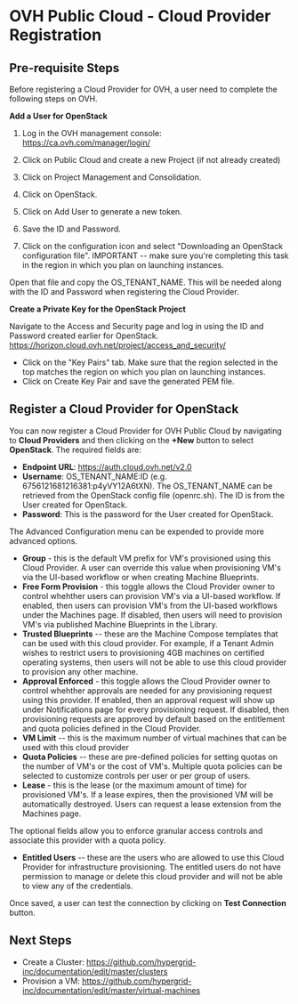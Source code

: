<figure>
<img src="http://www.hypergrid.com/wp-content/themes/hypergrid/img/logo.png" alt="" />
</figure>

OVH Public Cloud - Cloud Provider Registration
===========================

##   Pre-requisite Steps

Before registering a Cloud Provider for OVH, a user need to complete the following steps on OVH.

**Add a User for OpenStack**

1. Log in the OVH management console:
https://ca.ovh.com/manager/login/

2. Click on Public Cloud and create a new Project (if not already created)

3. Click on Project Management and Consolidation.

4. Click on OpenStack.

5. Click on Add User to generate a new token.

6. Save the ID and Password.

7. Click on the configuration icon and select "Downloading an OpenStack configuration file". IMPORTANT -- make sure you're completing this task in the region in which you plan on launching instances.

Open that file and copy the OS_TENANT_NAME. This will be needed along with the ID and Password when registering the Cloud Provider.

**Create a Private Key for the OpenStack Project**

Navigate to the Access and Security page and log in using the ID and Password created earlier for OpenStack.
https://horizon.cloud.ovh.net/project/access_and_security/

-   Click on the "Key Pairs" tab. Make sure that the region selected in the top matches the region on which you plan on launching instances.
-   Click on Create Key Pair and save the generated PEM file.


##   Register a Cloud Provider for OpenStack

You can now register a Cloud Provider for OVH Public Cloud by navigating to **Cloud Providers** and then clicking on the **+New** button to select **OpenStack**. The required fields are:
-   **Endpoint URL**: https://auth.cloud.ovh.net/v2.0
-   **Username**: OS_TENANT_NAME:ID (e.g. 6756121681216381:p4yVY12A6tXN). The OS_TENANT_NAME can be retrieved from the OpenStack config file (openrc.sh). The ID is from the User created for OpenStack.
-   **Password**: This is the password for the User created for OpenStack.


The Advanced Configuration menu can be expended to provide more advanced options.
-   **Group** - this is the default VM prefix for VM's provisioned using this Cloud Provider. A user can override this value when provisioning VM's via the UI-based workflow or when creating Machine Blueprints.
-   **Free Form Provision** - this toggle allows the Cloud Provider owner to control whehther users can provision VM's via a UI-based workflow. If enabled, then users can provision VM's from the UI-based workflows under the Machines page. If disabled, then users will need to provision VM's via published Machine Blueprints in the Library.
-   **Trusted Blueprints** -- these are the Machine Compose templates that can be used with this cloud provider. For example, if a Tenant Admin wishes to restrict users to provisioning 4GB machines on certified operating systems, then users will not be able to use this cloud provider to provision any other machine.
-   **Approval Enforced** - this toggle allows the Cloud Provider owner to control whehther approvals are needed for any provisioning request using this provider. If enabled, then an approval request will show up under Notifications page for every provisioning request. If disabled, then provisioning requests are approved by default based on the entitlement and quota policies defined in the Cloud Provider.
-   **VM Limit** -- this is the maximum number of virtual machines that can be used with this cloud provider
-   **Quota Policies** -- these are pre-defined policies for setting quotas on the number of VM's or the cost of VM's. Multiple quota policies can be selected to customize controls per user or per group of users.
-   **Lease** - this is the lease (or the maximum amount of time) for provisioned VM's. If a lease expires, then the provisioned VM will be automatically destroyed. Users can request a lease extension from the Machines page.

The optional fields allow you to enforce granular access controls and associate this provider with a quota policy.
-   **Entitled Users** -- these are the users who are allowed to use this Cloud Provider for infrastructure provisioning. The entitled users do not have permission to manage or delete this cloud provider and will not be able to view any of the credentials.

Once saved, a user can test the connection by clicking on **Test Connection** button.

##   Next Steps

-   Create a Cluster: https://github.com/hypergrid-inc/documentation/edit/master/clusters
-   Provision a VM: https://github.com/hypergrid-inc/documentation/edit/master/virtual-machines
